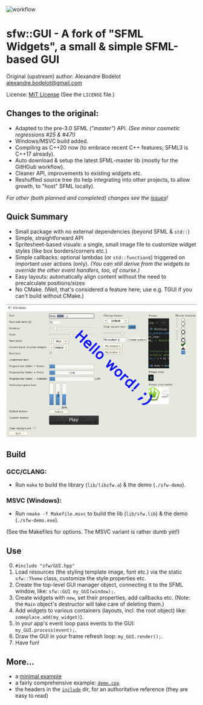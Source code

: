 ![workflow](https://github.com/xparq/sfw/actions/workflows/ci.yml/badge.svg)

sfw::GUI - A fork of "SFML Widgets", a small & simple SFML-based GUI
====================================================================

Original (upstream) author: Alexandre Bodelot <alexandre.bodelot@gmail.com>

License: [MIT License](http://opensource.org/licenses/MIT) (See the `LICENSE` file.)

## Changes to the original:

- Adapted to the pre-3.0 SFML _("master")_ API. _(See minor cosmetic regressions #25 & #47!)_
- Windows/MSVC build added.
- Compiling as C++20 now (to embrace recent C++ features; SFML3 is C++17 already).
- Auto download & setup the latest SFML-master lib (mostly for the GitHGub workflow).
- Cleaner API, improvements to existing widgets etc.
- Reshuffled source tree (to help integrating into other projects, to allow growth, to "host" SFML locally).

_For other (both planned and completed) changes see the [issues](https://github.com/xparq/sfw/issues)!_

## Quick Summary

- Small package with no external dependencies (beyond SFML & `std::`)
- Simple, straightforward API
- Spritesheet-based visuals: a single, small image file to customize widget styles (like box borders/corners etc.)
- Simple callbacks: optional lambdas (or `std::function`s) triggered on _important_ user actions (only).
  _(You can still derive from the widgets to override the other event handlers, too, of course.)_
- Easy layouts: automatically align content without the need to precalculate positions/sizes
- No CMake. (Well, that's considered a feature here; use e.g. TGUI if you can't build without CMake.)


![screenshot](doc/media/demo-screenshot-4.png)


## Build

### GCC/CLANG:

- Run `make` to build the library (`lib/libsfw.a`) & the demo (`./sfw-demo`).

### MSVC (Windows):

- Run `nmake -f Makefile.msvc` to build the lib (`lib/sfw.lib`) & the demo (`./sfw-demo.exe`).

(See the Makefiles for options. The MSVC variant is rather dumb yet!)


## Use

0. `#include "sfw/GUI.hpp"`
1. Load resources (the styling template image, font etc.) via the static `sfw::Theme` class,
   customize the style properties etc.
2. Create the top-level GUI manager object, connecting it to the SFML window, like: `sfw::GUI my_GUI(window);`.
3. Create widgets with `new`, set their properties, add callbacks etc.
   (Note: the `Main` object's destructor will take care of deleting them.)
4. Add widgets to various containers (layouts, incl. the root object) like: `someplace.add(my_widget)`).
5. In your app's event loop pass events to the GUI: `my_GUI.process(event);`.
6. Draw the GUI in your frame refresh loop: `my_GUI.render();`.
7. Have fun!

## More...

* a [minimal example](doc/minimal_example.cpp)
* a fairly comprehensive example: [`demo.cpp`](src/demo.cpp)
* the headers in the [`include`](include/sfw) dir, for an authoritative reference (they are easy to read)
